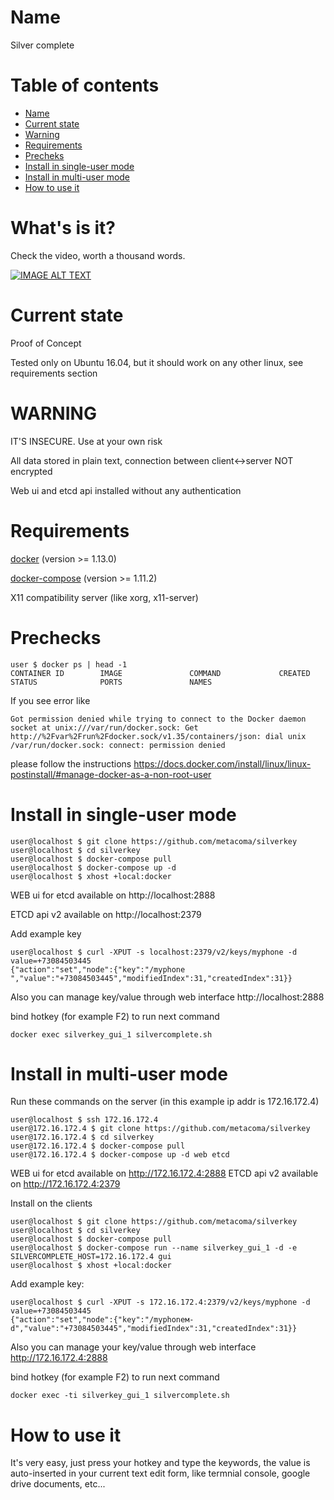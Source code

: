Name
======

Silver complete

Table of contents
=================
* [Name](#name)
* [Current state](#current-state)
* [Warning](#warning)
* [Requirements](#requirements)
* [Precheks](#precheks)
* [Install in single-user mode](#install-in-single-user-mode)
* [Install in multi-user mode](#install-in-multi-user-mode)
* [How to use it](#how-to-use-it)

What's is it?
=============

  Check the video, worth a thousand words.

  [![IMAGE ALT TEXT](http://img.youtube.com/vi/ca7T0bXptU8/0.jpg)](http://www.youtube.com/watch?v=ca7T0bXptU8 "Silvercomplete demo")

Current state
=============

  Proof of Concept

  Tested only on Ubuntu 16.04, but it should work on any other linux, see requirements section


WARNING
=======

  IT'S INSECURE. Use at your own risk

  All data stored in plain text, connection between client<->server NOT encrypted

  Web ui and etcd api installed without any authentication

Requirements
============

  [docker](https://docs.docker.com/install/) (version >= 1.13.0)

  [docker-compose](https://docs.docker.com/compose/install/#install-compose) (version >= 1.11.2)

  X11 compatibility server (like xorg, x11-server)

Prechecks
=========
```
user $ docker ps | head -1
CONTAINER ID        IMAGE               COMMAND             CREATED             STATUS              PORTS               NAMES
```
If you see error like
```
Got permission denied while trying to connect to the Docker daemon socket at unix:///var/run/docker.sock: Get
http://%2Fvar%2Frun%2Fdocker.sock/v1.35/containers/json: dial unix /var/run/docker.sock: connect: permission denied
```

please follow the instructions https://docs.docker.com/install/linux/linux-postinstall/#manage-docker-as-a-non-root-user


Install in single-user mode
===========================

```
user@localhost $ git clone https://github.com/metacoma/silverkey
user@localhost $ cd silverkey
user@localhost $ docker-compose pull
user@localhost $ docker-compose up -d
user@localhost $ xhost +local:docker
```

WEB ui for etcd available on http://localhost:2888

ETCD api v2 available on http://localhost:2379


Add example key

```
user@localhost $ curl -XPUT -s localhost:2379/v2/keys/myphone -d value=+73084503445
{"action":"set","node":{"key":"/myphone ","value":"+73084503445","modifiedIndex":31,"createdIndex":31}}
```

Also you can manage key/value through web interface http://localhost:2888

bind hotkey (for example F2) to run next command

```docker exec silverkey_gui_1 silvercomplete.sh```

Install in multi-user mode
=============================
Run these commands on the server (in this example ip addr is 172.16.172.4)
```
user@localhost $ ssh 172.16.172.4
user@172.16.172.4 $ git clone https://github.com/metacoma/silverkey
user@172.16.172.4 $ cd silverkey
user@172.16.172.4 $ docker-compose pull
user@172.16.172.4 $ docker-compose up -d web etcd
```

WEB ui for etcd available on http://172.16.172.4:2888
ETCD api v2 available on http://172.16.172.4:2379


Install on the clients

```
user@localhost $ git clone https://github.com/metacoma/silverkey
user@localhost $ cd silverkey
user@localhost $ docker-compose pull
user@localhost $ docker-compose run --name silverkey_gui_1 -d -e SILVERCOMPLETE_HOST=172.16.172.4 gui
user@localhost $ xhost +local:docker
```

Add example key:
```
user@localhost $ curl -XPUT -s 172.16.172.4:2379/v2/keys/myphone -d value=+73084503445
{"action":"set","node":{"key":"/myphoneм-d","value":"+73084503445","modifiedIndex":31,"createdIndex":31}}
```

Also you can manage your key/value through web interface http://172.16.172.4:2888

bind hotkey (for example F2) to run next command

```docker exec -ti silverkey_gui_1 silvercomplete.sh```

How to use it
=============

It's very easy, just press your hotkey and type the keywords, the value is auto-inserted in your current text edit form,
like termnial console, google drive documents, etc...
